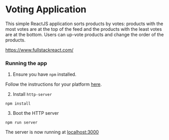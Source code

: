# Voting Application

This simple ReactJS application sorts products by votes: products with the most votes are at the top of the feed and the products with the least votes are at the bottom. Users can up-vote products and change the order of the products. 

https://www.fullstackreact.com/

### Running the app

1. Ensure you have `npm` installed.

Follow the instructions for your platform [here](https://github.com/npm/npm).

2. Install `http-server`

````
npm install
````

3. Boot the HTTP server

````
npm run server
````

The server is now running at [localhost:3000](localhost:3000)
